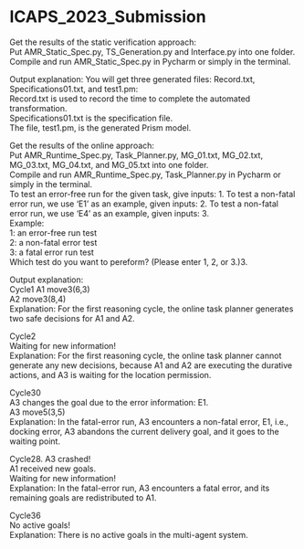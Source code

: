 # ICAPS_2023_Submission

Get the results of the static verification approach:  
Put AMR_Static_Spec.py, TS_Generation.py and Interface.py into one folder.  
Compile and run AMR_Static_Spec.py in Pycharm or simply in the terminal.


Output explanation:
You will get three generated files: Record.txt, Specifications01.txt, and test1.pm:  
Record.txt is used to record the time to complete the automated transformation.  
Specifications01.txt is the specification file.  
The file, test1.pm, is the generated Prism model.   

Get the results of the online approach:  
Put AMR_Runtime_Spec.py, Task_Planner.py, MG_01.txt, MG_02.txt, MG_03.txt, MG_04.txt, and MG_05.txt into one folder.  
Compile and run AMR_Runtime_Spec.py, Task_Planner.py in Pycharm or simply in the terminal.  
To test an error-free run for the given task, give inputs: 1. 
To test a non-fatal error run, we use ‘E1’ as an example, given inputs: 2. 
To test a non-fatal error run, we use ‘E4’ as an example, given inputs: 3.  
Example:  
1: an error-free run test  
2: a non-fatal error test  
3: a fatal error run test  
Which test do you want to pereform? (Please enter 1, 2, or 3.)3.  


Output explanation:  
Cycle1 
A1 move3(6,3)  
A2 move3(8,4)   
Explanation: For the first reasoning cycle, the online task planner generates two safe decisions for A1 and A2.  

Cycle2  
Waiting for new information!  
Explanation: For the first reasoning cycle, the online task planner cannot generate any new decisions, because A1 and A2 are executing the durative actions, and A3 is waiting for the location permission.  


Cycle30   
A3 changes the goal due to the error information: E1.  
A3 move5(3,5)  
Explanation:  In the fatal-error run, A3 encounters a non-fatal error, E1, i.e., docking error, A3 abandons the current delivery goal, and it goes to the waiting point.   


Cycle28. 
A3 crashed!  
A1  received new goals.  
Waiting for new information!  
Explanation:  In the fatal-error run, A3 encounters a fatal error, and its remaining goals are redistributed to A1.   


Cycle36  
No active goals!  
Explanation: There is no active goals in the multi-agent system.  
